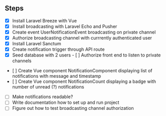 ## Steps

- [x] Install Laravel Breeze with Vue
- [x] Install broadcasting with Laravel Echo and Pusher
- [x] Create event UserNotificationEvent broadcasting on private channel
- [x] Authorize broadcasting channel with currrently authenticated user
- [x] Install Laravel Sanctum
- [x] Create notification trigger through API route
- [x] Seed database with 2 users
- [ ] Authorize front end to listen to private channels
- [ ] Create Vue component NotificationComponent displaying list of notifications with message and timestamp
- [ ] Create Vue component NotificationCount displaying a badge with number of unread (?) notifications
- [ ] Make notifications readable?
- [ ] Write documentation how to set up and run project
- [ ] Figure out how to test broadcasting channel authorization
